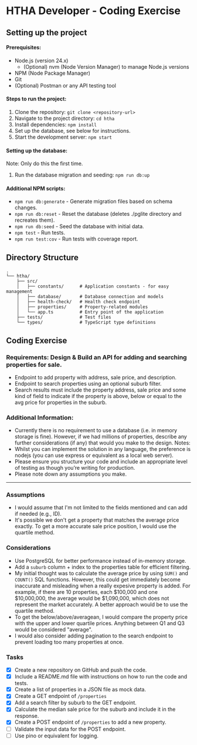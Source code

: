 # HTHA Developer - Coding Exercise

## Setting up the project
#### Prerequisites:
- Node.js (version 24.x)
  - (Optional) nvm (Node Version Manager) to manage Node.js versions
- NPM (Node Package Manager)
- Git
- (Optional) Postman or any API testing tool

#### Steps to run the project:
1. Clone the repository: `git clone <repository-url>`
2. Navigate to the project directory: `cd htha`
3. Install dependencies: `npm install`
4. Set up the database, see below for instructions.
5. Start the development server: `npm start`

#### Setting up the database:
Note: Only do this the first time.
1. Run the database migration and seeding: `npm run db:up`

#### Additional NPM scripts:
- `npm run db:generate` - Generate migration files based on schema changes.
- `npm run db:reset` - Reset the database (deletes ./pglite directory and recreates them).
- `npm run db:seed` - Seed the database with initial data.
- `npm test` - Run tests.
- `npm run test:cov` - Run tests with coverage report.

## Directory Structure
```shell
.
└── htha/
    ├── src/
    │   ├── constants/      # Application constants - for easy management
    │   ├── database/       # Database connection and models
    │   ├── health-check/   # Health check endpoint
    │   ├── properties/     # Property-related modules
    │   └── app.ts          # Entry point of the application
    ├── tests/              # Test files
    └── types/              # TypeScript type definitions
```

## Coding Exercise
### Requirements: Design & Build an API for adding and searching properties for sale.
- Endpoint to add property with address, sale price, and description.
- Endpoint to search properties using an optional suburb filter.
- Search results must include the property address, sale price and some kind
of field to indicate if the property is above, below or equal to the avg price
for properties in the suburb.

### Additional Information:
- Currently there is no requirement to use a database (i.e. in memory storage is fine).
However, if we had millions of properties, describe any further considerations (if any) that
would you make to the design.
Notes:
- Whilst you can implement the solution in any language, the preference is nodejs
(you can use express or equivalent as a local web server).
- Please ensure you structure your code and include an appropriate level of testing as
though you’re writing for production.
- Please note down any assumptions you make.

---

### Assumptions
- I would assume that I'm not limited to the fields mentioned and can add if needed (e.g., ID).
- It's possible we don't get a property that matches the average price exactly. To get a more accurate sale price position, I would use the quartile method.

### Considerations
- Use PostgreSQL for better performance instead of in-memory storage.
- Add a `suburb` column + index to the properties table for efficient filtering.
- My initial thought was to calculate the average price by using `SUM()` and `COUNT()` SQL functions.
However, this could get immediately become inaccurate and misleading when a really expesive property is added.
For example, if there are 10 properties, each $100,000 and one $10,000,000, the average would be $1,090,000,
which does not represent the market accurately. A better approach would be to use the quartile method.
- To get the below/above/averagean, I would compare the property price with the upper and lower quartile prices. Anything between Q1 and Q3 would be considered "average".
- I would also consider adding pagination to the search endpoint to prevent loading too many properties at once.

### Tasks
- [x] Create a new repository on GitHub and push the code.
- [x] Include a README.md file with instructions on how to run the code and tests.
- [x] Create a list of properties in a JSON file as mock data.
- [x] Create a GET endpoint of `/properties`
- [x] Add a search filter by suburb to the GET endpoint.
- [x] Calculate the median sale price for the suburb and include it in the response.
- [x] Create a POST endpoint of `/properties` to add a new property.
- [ ] Validate the input data for the POST endpoint.
- [ ] Use pino or equivalent for logging.
